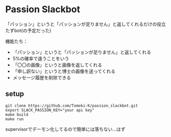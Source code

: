 # Passion Slackbot
「パッション」というと「パッションが足りません」と返してくれるだけの役立たずbot(の予定だった)

機能たち：
- 「パッション」というと「パッションが足りません」と返してくれる
- 5%の確率で違うことをいう
- 「〇〇の画像」というと画像を返してくれる
- 「申し訳ない」というと博士の画像を送ってくれる
- メッセージ履歴を削除できる

## setup
```
git clone https://github.com/Tomoki-K/passion_slackbot.git
export SLACK_PASSION_KEY="your api key"
make build
make run
```

supervisorでデーモン化してるので簡単には落ちない...はず
